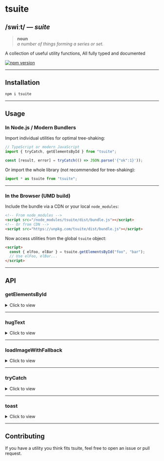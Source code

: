 # tsuite

## /swiːt/ &mdash; _suite_

> **noun**  
> _a number of things forming a series or set._

A collection of useful utility functions, All fully typed and documented

[![npm version](https://img.shields.io/npm/v/tsuite.svg)](https://npmjs.com/package/tsuite)

---

## Installation

```bash
npm i tsuite
```

---

## Usage

### In Node.js / Modern Bundlers

Import individual utilities for optimal tree-shaking:

```typescript
// TypeScript or modern JavaScript
import { tryCatch, getElementsById } from "tsuite";

const [result, error] = tryCatch(() => JSON.parse('{"ok":1}'));
```

Or import the whole library (not recommended for tree-shaking):

```typescript
import * as tsuite from "tsuite";
```

---

### In the Browser (UMD build)

Include the bundle via a CDN or your local `node_modules`:

```html
<!-- From node_modules -->
<script src="/node_modules/tsuite/dist/bundle.js"></script>
<!-- Or from CDN -->
<script src="https://unpkg.com/tsuite/dist/bundle.js"></script>
```

Now access utilities from the global `tsuite` object:

```html
<script>
  const { elFoo, elBar } = tsuite.getElementsById("foo", "bar");
  // Use elFoo, elBar...
</script>
```

---

## API

### getElementsById

<details>
<summary>Click to view</summary>

Returns an object mapping each query string to the corresponding `HTMLElement` (or `null`) found by `id`.  
The object keys are in PascalCase and prefixed with `el`.

#### **Signature**

```typescript
getElementsById(...queries: string[]): {
  [key: string]: HTMLElement | null;
}
```

#### **Example**

```typescript
import { getElementsById } from "tsuite";

const els = getElementsById("foo-bar", "baz");
// els.elFooBar -> HTMLElement | null (for id="foo-bar")
// els.elBaz    -> HTMLElement | null (for id="baz")
```

</details>

---

### hugText

<details>
<summary>Click to view</summary>

Shrinks the width of the given HTML element(s) until the text wraps to a new line,  
then restores the width to the minimum value that fits the text on a single line.

#### **Signature**

```typescript
hugText(
  input: HTMLElement | NodeList | HTMLCollection | HTMLElement[]
): void
```

#### **Example**

```typescript
import { hugText } from "tsuite";

const element = document.getElementById("my-text");
hugText(element);
```

</details>

---

### loadImageWithFallback

<details>
<summary>Click to view</summary>

Attempts to load an image via `fetch` and sets it as a data URL on the given `<img>` element.  
Allows you to detect HTTP errors and run custom fallback logic.

#### **Signature**

```typescript
loadImageWithFallback(
  imageElement: HTMLImageElement,
  src: string,
  fallback: ((img: HTMLImageElement, error: any) => void) | string
): void
```

#### **Example**

```typescript
import { loadImageWithFallback } from "tsuite";

const img = document.getElementById("my-img") as HTMLImageElement;

loadImageWithFallback(img, "https://example.com/image.png", (img, error) => {
  img.src = "/fallback.png";
  console.error("Image failed to load:", error);
});
```

</details>

---

### tryCatch

<details>
<summary>Click to view</summary>

A simple utility for handling sync or async errors.  
Returns a tuple: `[result, error]`.

#### **Signature**

```typescript
// For synchronous functions:
const [result, error] = tryCatch(() => doSomething());

// For promises:
const [result, error] = await tryCatch(somePromise);
```

#### **Example**

```typescript
import { tryCatch } from "tsuite";

// Synchronous
const [data, err] = tryCatch(() => JSON.parse('{"ok":1}'));

// Asynchronous
const [result, error] = await tryCatch(fetch("/api/data"));
```

</details>

---

### toast

<details>
<summary>Click to view</summary>

Displays a toast notification in the browser with a given message.
On non-browser environments, falls back to console.log.

#### **Signature**

```typescript
toast(message?: any): void
```

#### **Example**

```typescript
import { toast } from "tsuite";

// Display a simple message
toast("Hello World!");

// Display an object
toast({ status: "success", message: "Operation completed" });
```

</details>

---

## Contributing

If you have a utility you think fits tsuite, feel free to open an issue or pull request.
